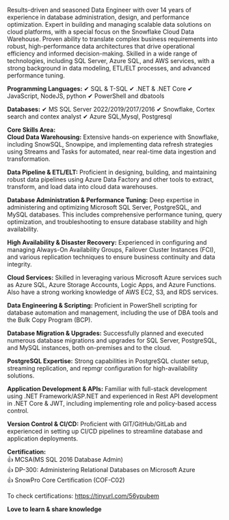 Results-driven and seasoned Data Engineer with over 14 years of experience in database administration, design, and performance optimization. Expert in building and managing scalable data solutions on cloud platforms, with a special focus on the Snowflake Cloud Data Warehouse. Proven ability to translate complex business requirements into robust, high-performance data architectures that drive operational efficiency and informed decision-making. Skilled in a wide range of technologies, including SQL Server, Azure SQL, and AWS services, with a strong background in data modeling, ETL/ELT processes, and advanced performance tuning.

**Programming Languages:**
✔ SQL & T-SQL
✔ .NET & .NET Core
✔ JavaScript, NodeJS, python
✔ PowerShell and dbatools

**Databases:**
✔ MS SQL Server 2022/2019/2017/2016
✔ Snowflake, Cortex search and contex analyst
✔ Azure SQL,Mysql, Postgresql

**Core Skills Area:**<br>
**Cloud Data Warehousing:** Extensive hands-on experience with Snowflake, including SnowSQL, Snowpipe, and implementing data refresh strategies using Streams and Tasks for automated, near real-time data ingestion and transformation.

**Data Pipeline & ETL/ELT:** Proficient in designing, building, and maintaining robust data pipelines using Azure Data Factory and other tools to extract, transform, and load data into cloud data warehouses.

**Database Administration & Performance Tuning:** Deep expertise in administering and optimizing Microsoft SQL Server, PostgreSQL, and MySQL databases. This includes comprehensive performance tuning, query optimization, and troubleshooting to ensure database stability and high availability.

**High Availability & Disaster Recovery:** Experienced in configuring and managing Always-On Availability Groups, Failover Cluster Instances (FCI), and various replication techniques to ensure business continuity and data integrity.

**Cloud Services:** Skilled in leveraging various Microsoft Azure services such as Azure SQL, Azure Storage Accounts, Logic Apps, and Azure Functions. Also have a strong working knowledge of AWS EC2, S3, and RDS services.

**Data Engineering & Scripting:** Proficient in PowerShell scripting for database automation and management, including the use of DBA tools and the Bulk Copy Program (BCP).

**Database Migration & Upgrades:** Successfully planned and executed numerous database migrations and upgrades for SQL Server, PostgreSQL, and MySQL instances, both on-premises and to the cloud.

**PostgreSQL Expertise:** Strong capabilities in PostgreSQL cluster setup, streaming replication, and repmgr configuration for high-availability solutions.

**Application Development & APIs:** Familiar with full-stack development using .NET Framework/ASP.NET and experienced in Rest API development in .NET Core & JWT, including implementing role and policy-based access control.

**Version Control & CI/CD:** Proficient with GIT/GitHub/GitLab and experienced in setting up CI/CD pipelines to streamline database and application deployments.

**Certification:**<br>
👍 MCSA(MS SQL 2016 Database Admin)<br>
👍 DP-300: Administering Relational Databases on Microsoft Azure <br>
👍 SnowPro Core Certification (COF-C02)

To check certifications: https://tinyurl.com/56ypubem

**Love to learn & share knowledge**
